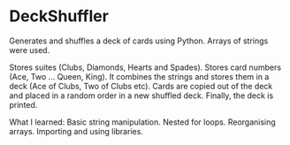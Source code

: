# DeckShuffler
Generates and shuffles a deck of cards using Python.
Arrays of strings were used.

Stores suites (Clubs, Diamonds, Hearts and Spades).
Stores card numbers (Ace, Two ... Queen, King).
It combines the strings and stores them in a deck (Ace of Clubs, Two of Clubs etc).
Cards are copied out of the deck and placed in a random order in a new shuffled deck.
Finally, the deck is printed.

What I learned:
Basic string manipulation.
Nested for loops.
Reorganising arrays.
Importing and using libraries.
